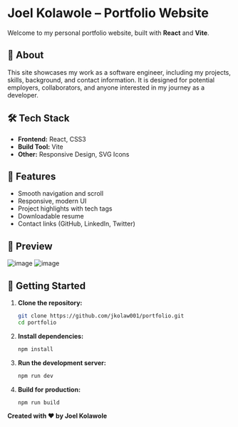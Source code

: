 # Joel Kolawole – Portfolio Website

Welcome to my personal portfolio website, built with **React** and **Vite**.

## 🚀 About

This site showcases my work as a software engineer, including my projects, skills, background, and contact information.
It is designed for potential employers, collaborators, and anyone interested in my journey as a developer.

## 🛠️ Tech Stack

- **Frontend:** React, CSS3
- **Build Tool:** Vite
- **Other:** Responsive Design, SVG Icons

## 📂 Features

- Smooth navigation and scroll
- Responsive, modern UI
- Project highlights with tech tags
- Downloadable resume
- Contact links (GitHub, LinkedIn, Twitter)

## 📸 Preview

![image](https://github.com/user-attachments/assets/39bd6dca-46f5-42c2-b3c0-5bc9b7f23224)
![image](https://github.com/user-attachments/assets/39bd6dca-46f5-42c2-b3c0-5bc9b7f23224)


## 📝 Getting Started

1. **Clone the repository:**

   ```sh
   git clone https://github.com/jkolaw001/portfolio.git
   cd portfolio
   ```

2. **Install dependencies:**

   ```sh
   npm install
   ```

3. **Run the development server:**

   ```sh
   npm run dev
   ```

4. **Build for production:**
   ```sh
   npm run build
   ```

**Created with ♥ by Joel Kolawole**
